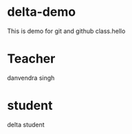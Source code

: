 # delta-demo
This is demo for git and github class.hello

# Teacher
danvendra singh

# student
delta student
